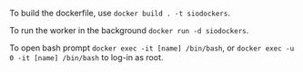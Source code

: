 To build the dockerfile, use `docker build . -t siodockers`.

To run the worker in the background `docker run -d siodockers`.

To open bash prompt `docker exec -it [name] /bin/bash`,
or `docker exec -u 0 -it [name] /bin/bash` to log-in as root.